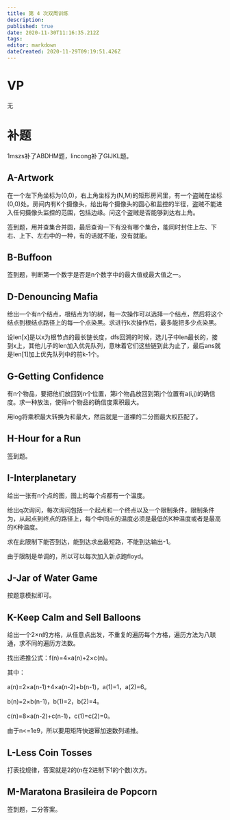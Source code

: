 ```yaml
---
title: 第 4 次双周训练
description: 
published: true
date: 2020-11-30T11:16:35.212Z
tags: 
editor: markdown
dateCreated: 2020-11-29T09:19:51.426Z
---
```


# VP
无
# 补题
1mszs补了ABDHM题，lincong补了GIJKL题。
## A-Artwork
在一个左下角坐标为(0,0)，右上角坐标为(N,M)的矩形房间里，有一个盗贼在坐标(0,0)处。房间内有K个摄像头，给出每个摄像头的圆心和监控的半径，盗贼不能进入任何摄像头监控的范围，包括边缘。问这个盗贼是否能够到达右上角。

签到题，用并查集合并圆，最后查询一下有没有哪个集合，能同时封住上左、下右、上下、左右中的一种，有的话就不能，没有就能。
## B-Buffoon
签到题，判断第一个数字是否是n个数字中的最大值或最大值之一。
## D-Denouncing Mafia
给出一个有n个结点，根结点为1的树，每一次操作可以选择一个结点，然后将这个结点到根结点路径上的每一个点染黑。求进行k次操作后，最多能把多少点染黑。

设len[x]是以x为根节点的最长链长度，dfs回溯的时候，选儿子中len最长的，接到x上，其他儿子的len加入优先队列，意味着它们这些链到此为止了，最后ans就是len[1]加上优先队列中的前k-1个。
## G-Getting Confidence
有n个物品，要把他们放回到n个位置，第i个物品放回到第j个位置有a(i,j)的确信度。求一种放法，使得n个物品的确信度乘积最大。

用log将乘积最大转换为和最大，然后就是一道裸的二分图最大权匹配了。
## H-Hour for a Run
签到题。
## I-Interplanetary
给出一张有n个点的图，图上的每个点都有一个温度。

给出q次询问，每次询问包括一个起点和一个终点以及一个限制条件，限制条件为，从起点到终点的路径上，每个中间点的温度必须是最低的K种温度或者是最高的K种温度。

求在此限制下能否到达，能到达求出最短路，不能到达输出-1。

由于限制是单调的，所以可以每次加入新点跑floyd。
## J-Jar of Water Game
按题意模拟即可。
## K-Keep Calm and Sell Balloons
给出一个2×n的方格，从任意点出发，不重复的遍历每个方格，遍历方法为八联通，求不同的遍历方法数。

找出递推公式：f(n)=4×a(n)+2×c(n)。

其中：

a(n)=2×a(n-1)+4×a(n-2)+b(n-1)，a(1)=1，a(2)=6。

b(n)=2×b(n-1)，b(1)=2，b(2)=4。

c(n)=8×a(n-2)+c(n-1)，c(1)=c(2)=0。

由于n<=1e9，所以要用矩阵快速幂加速数列递推。
## L-Less Coin Tosses
打表找规律，答案就是2的(n在2进制下1的个数)次方。
## M-Maratona Brasileira de Popcorn
签到题，二分答案。
